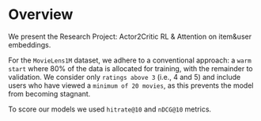 # Overview

We present the Research Project: Actor2Critic RL & Attention on item&user embeddings. 

For the `MovieLens1M` dataset, we adhere to a conventional approach: a `warm start` where 80% of the data is allocated for training, with the remainder to validation. We consider only `ratings above 3` (i.e., 4 and 5) and include users who have viewed a `minimum of 20 movies`, as this prevents the model from becoming stagnant.

To score our models we used `hitrate@10` and `nDCG@10` metrics.
